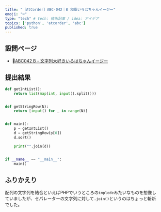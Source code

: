 ```yaml
---
title: "［AtCorder］ABC-042｜B 和風いろはちゃんイージー"
emoji: "⌨️"
type: "tech" # tech: 技術記事 / idea: アイデア
topics: ['python', 'atcorder', 'abc']
published: true
---
```


## 設問ページ

- 🔗[ABC042 B - 文字列大好きいろはちゃんイージー](https://atcoder.jp/contests/abc042/tasks/abc042_b)

## 提出結果

```python
def getIntList():
    return list(map(int, input().split()))


def getStringRow(N):
    return [input() for _ in range(N)]


def main():
    p = getIntList()
    d = getStringRow(p[0])
    d.sort()

    print("".join(d))


if __name__ == "__main__":
    main()
```

## ふりかえり

配列の文字列を結合といえばPHPでいうところの`implode`みたいなものを想像していましたが、セパレーターの文字列に対して`.join()`というのはちょっと斬新でした。
